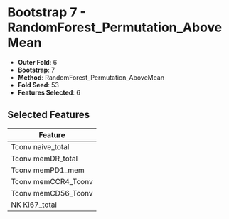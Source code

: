# Bootstrap 7 - RandomForest_Permutation_AboveMean

- **Outer Fold**: 6
- **Bootstrap**: 7
- **Method**: RandomForest_Permutation_AboveMean
- **Fold Seed**: 53
- **Features Selected**: 6

## Selected Features

| Feature |
|---------|
| Tconv naive_total |
| Tconv memDR_total |
| Tconv memPD1_mem |
| Tconv memCCR4_Tconv |
| Tconv memCD56_Tconv |
| NK Ki67_total |
